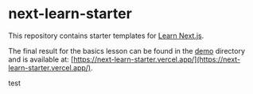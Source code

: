 # next-learn-starter

This repository contains starter templates for [Learn Next.js](https://nextjs.org/learn).

The final result for the basics lesson can be found in the [demo](demo) directory and is available at: [https://next-learn-starter.vercel.app/](https://next-learn-starter.vercel.app/).

test